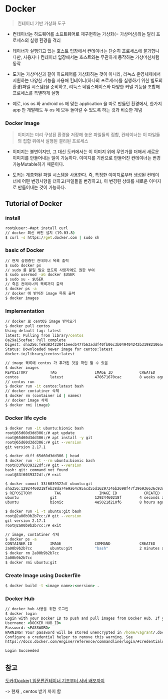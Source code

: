 # Docker

> 컨테이너 기반 가상화 도구

* 컨테이너는 하드웨어를 소프트웨어로 재구현하는 가상화(= 가상머신)와는 달리 프로세스의 실행 환경을 격리

* 테이너가 실행되고 있는 호스트 입장에서 컨테이너는 단순히 프로세스에 불과합니다만, 사용자나 컨테이너 입장에서는 호스트와는 무관하게 동작하는 가상머신처럼 동작
* 도커는 가상머신과 같이 하드웨어를 가상화하는 것이 아니라, 리눅스 운영체제에서 지원하는 다양한 기능을 사용해 컨테이너(하나의 프로세스)를 실행하기 위한 별도의 환경(파일 시스템)을 준비하고, 리눅스 네임스페이스와 다양한 커널 기능을 조합해 프로세스를 특별하게 실행
* 예로, ios os 와 android os 에 맞는 application 을 따로 만들던 환경에서, 한가지 app 만 개발해도 두 os 에 모두 돌아갈 수 있도록 하는 것과 비슷한 개념

### Docker Image

> 이미지는 미리 구성된 환경을 저장해 놓은 파일들의 집합, 컨테이너는 이 파일들의 집합 위에서 실행된 결리된 프로세스

* 이미지는 불변이지만, 그 대신 도커에서는 이 이미지 위에 무언가를 더해서 새로운 이미지를 만들어내는 일이 가능하다. 이미지를 기반으로 만들어진 컨테이너는 변경 가능Mutable하기 때문이다.

* 도커는 계층화된 파일 시스템을 사용한다. 즉, 특정한 이미지로부터 생성된 컨테이너에 어떤 변경사항을 더하고(파일들을 변경하고), 이 변경된 상태를 새로운 이미지로 만들어내는 것이 가능하다.



## Tutorial of Docker

### install

```cmd
root@user:~#apt install curl
// docker 최신 버전 설치 (19.03.8)
$ curl -s https://get.docker.com | sudo sh
```

### basic of Docker

```cmd
// 현재 실행중인 컨테이너 목록 출력
$ sudo docker ps
// sudo 를 붙일 필요 없도록 사용자에도 권한 부여
$ sudo usermod -aG docker $USER
$ sudo su - $USER
// 죽은 컨테이너의 목록까지 출력
$ docker ps -a
// docker 에 받아진 image 목록 출력
$ docker images
```

### Implementation

```cmd
// docker 로 centOS image 받아오기
$ docker pull centos
Using default tag: latest
latest: Pulling from library/centos
8a29a15cefae: Pull complete
Digest: sha256:fe8d824220415eed5477b63addf40fb06c3b049404242b31982106ac204f6700
Status: Downloaded newer image for centos:latest
docker.io/library/centos:latest

// image 목록에 centos 가 추가된 것을 확인 할 수 있음
$ docker images
REPOSITORY          TAG                 IMAGE ID            CREATED             SIZE
centos              latest              470671670cac        8 weeks ago         237MB
// centos run
$ docker run -it centos:latest bash
// docker contatiner 삭제
$ docker rm (container id | names)
// docker image 삭제
$ docker rmi (image)
```

### Docker life cycle

```cmd
$ docker run -it ubuntu:bionic bash
root@65d60d3dd306:/# apt update
root@65d60d3dd306:/# apt install -y git
root@65d60d3dd306:/# git --version
git version 2.17.1

$ docker diff 65d60d3dd306 | head
$ docker run -it --rm ubuntu:bionic bash
root@33f6039322df:/# git --version
bash: git: command not found
root@33f6039322df:/# exit

$ docker commit 33f6039322df ubuntu:git
sha256:12924460218feb38da74e9a64c95acd55d16297346b2698f47f396936636c93d
$ REPOSITORY          TAG                 IMAGE ID            CREATED             SIZE
ubuntu              git                 12924460218f        4 seconds ago       186MB
ubuntu              bionic              4e5021d210f6        8 hours ago         64.2MB

$ docker run -i -t ubuntu:git bash
root@2a00b9b2b7cc:/# git --version
git version 2.17.1
root@2a00b9b2b7cc:/# exit

// image, contatiner 삭제
$ docker ps -a
CONTAINER ID        IMAGE               COMMAND             CREATED             STATUS                        PORTS               NAMES
2a00b9b2b7cc        ubuntu:git          "bash"              2 minutes ago       Exited (130) 3 seconds ago                        cranky_franklin
$ docker rm 2a00b9b2b7cc
2a00b9b2b7cc
$ docker rmi ubuntu:git
```

### Create Image using Dockerfile 

```cmd
$ docker build -t <image name>:<version> .
```

### Docker Hub

```cmd
// docker hub 사용을 위한 로그인
$ docker login
Login with your Docker ID to push and pull images from Docker Hub. If you don't have a Docker ID, head over to https://hub.docker.com to create one.
Username: <DOCKER_HUB_ID>
Password: <PASSWORD>
WARNING! Your password will be stored unencrypted in /home/vagrant/.docker/config.json.
Configure a credential helper to remove this warning. See
https://docs.docker.com/engine/reference/commandline/login/#credentials-store

Login Succeeded

```



## 참고

[도커(Docker) 입문편컨테이너 기초부터 서버 배포까지](https://www.44bits.io/ko/post/easy-deploy-with-docker)

-> 현재 , centos 받기 까지 함